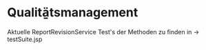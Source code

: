 # Qualitä̱tsmanagement

Aktuelle ReportRevisionService Test's der Methoden zu finden in -> testSuite.jsp

 

